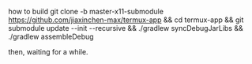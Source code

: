 how to build
git clone -b master-x11-submodule https://github.com/jiaxinchen-max/termux-app &&
cd termux-app &&
git submodule update --init --recursive &&
./gradlew syncDebugJarLibs &&
./gradlew assembleDebug

then, waiting for a while.
